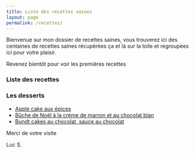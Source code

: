 ```yaml
---
title: Liste des recettes saines
layout: page
permalink: /recettes/
---
```


Bienvenue sur mon dossier de recettes saines, vous  trouverez ici  des centaines de recettes saines récupérées  ça  et là sur la  toile  et regroupées ici pour  votre plaisir.

Revenez bientôt pour  voir les premières recettes

### Liste des recettes 

### Les desserts 

* [Apple cake aux épices](https://lucsj.github.io/recettes/apple-cake-aux-epices/)
* [Bûche de Noël à la crème de marron et au chocolat blan](https://lucsj.github.io/recettes/buche-creme-maron-chocolat-blanc/)
* [Bundt cakes au chocolat, sauce au chocolat](https://lucsj.github.io/recettes/bundt-cake-chocolat/)

Merci de votre visite

Luc S.

